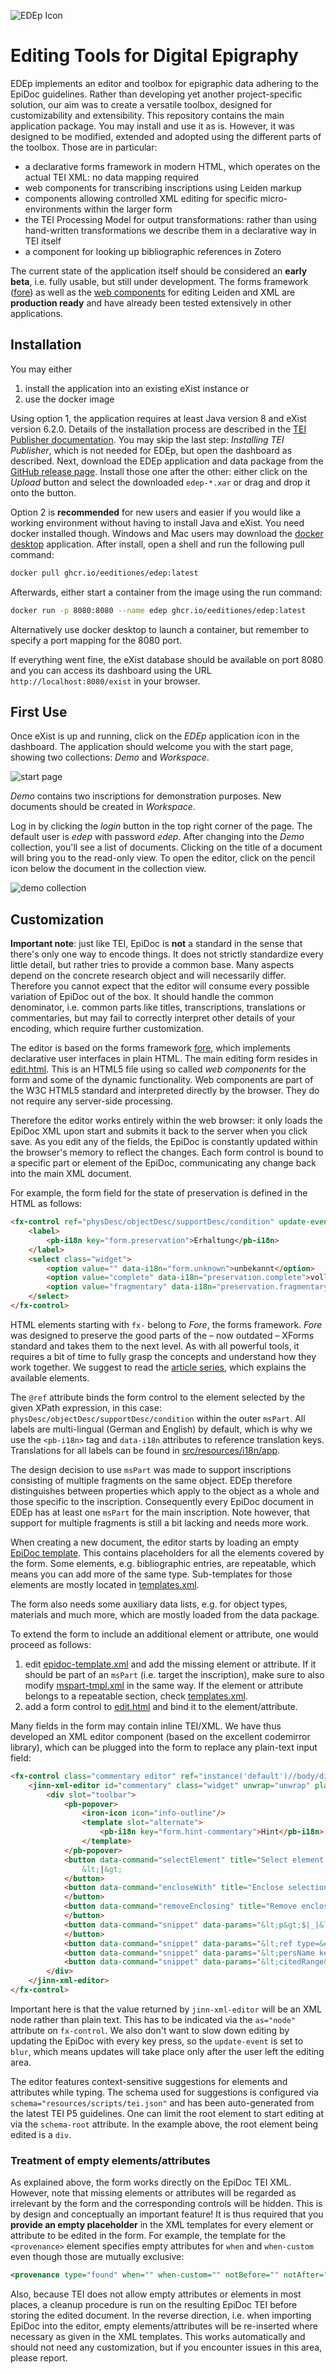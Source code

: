 ![EDEp Icon](src/icon.png)

# Editing Tools for Digital Epigraphy

EDEp implements an editor and toolbox for epigraphic data adhering to the EpiDoc guidelines. Rather than developing yet another project-specific solution, our aim was to create a versatile toolbox, designed for customizability and extensibility. This repository contains the main application package. You may install and use it as is. However, it was designed to be modified, extended and adopted using the different parts of the toolbox. Those are in particular:

* a declarative forms framework in modern HTML, which operates on the actual TEI XML: no data mapping required
* web components for transcribing inscriptions using Leiden markup
* components allowing controlled XML editing for specific micro-environments within the larger form
* the TEI Processing Model for output transformations: rather than using hand-written transformations we describe them in a declarative way in TEI itself
* a component for looking up bibliographic references in Zotero

The current state of the application itself should be considered an **early beta**, i.e. fully usable, but still under development. The forms framework ([fore](https://jinntec.github.io/Fore/doc/index.html)) as well as the [web components](https://github.com/JinnElements/jinn-codemirror) for editing Leiden and XML are **production ready** and have already been tested extensively in other applications.

## Installation

You may either

1. install the application into an existing eXist instance or
2. use the docker image

Using option 1, the application requires at least Java version 8 and eXist version 6.2.0. Details of the installation process are described in the [TEI Publisher documentation](https://tei-publisher.com/exist/apps/tei-publisher/documentation/exist-installation). You may skip the last step: *Installing TEI Publisher*, which is not needed for EDEp, but open the dashboard as described. Next, download the EDEp application and data package from the [GitHub release page](https://github.com/eeditiones/edep/releases). Install those one after the other: either click on the *Upload* button and select the downloaded `edep-*.xar` or drag and drop it onto the button.

Option 2 is **recommended** for new users and easier if you would like a working environment without having to install Java and eXist. You need docker installed though. Windows and Mac users may download the [docker desktop](https://www.docker.com/products/docker-desktop) application. After install, open a shell and run the following pull command:

```sh
docker pull ghcr.io/eeditiones/edep:latest
```

Afterwards, either start a container from the image using the run command:

```sh
docker run -p 8080:8080 --name edep ghcr.io/eeditiones/edep:latest
```

Alternatively use docker desktop to launch a container, but remember to specify a port mapping for the 8080 port.

If everything went fine, the eXist database should be available on port 8080 and you can access its dashboard using the URL `http://localhost:8080/exist` in your browser.

## First Use

Once eXist is up and running, click on the *EDEp* application icon in the dashboard. The application should welcome you with the start page, showing two collections: *Demo* and *Workspace*.

![start page](doc/edep-start.png)

*Demo* contains two inscriptions for demonstration purposes. New documents should be created in *Workspace*.

Log in by clicking the *login* button in the top right corner of the page. The default user is *edep* with password *edep*. After changing into the *Demo* collection, you'll see a list of documents. Clicking on the title of a document will bring you to the read-only view. To open the editor, click on the pencil icon below the document in the collection view.

![demo collection](doc/edep-demo.png)

## Customization

**Important note**: just like TEI, EpiDoc is **not** a standard in the sense that there's only one way to encode things. It does not strictly standardize every little detail, but rather tries to provide a common base. Many aspects depend on the concrete research object and will necessarily differ. Therefore you cannot expect that the editor will consume every possible variation of EpiDoc out of the box. It should handle the common denominator, i.e. common parts like titles, transcriptions, translations or commentaries, but may fail to correctly interpret other details of your encoding, which require further customization.

The editor is based on the forms framework [fore](https://jinntec.github.io/Fore/doc/index.html), which implements declarative user interfaces in plain HTML. The main editing form resides in [edit.html](src/templates/edit.html). This is an HTML5 file using so called *web components* for the form and some of the dynamic functionality. Web components are part of the W3C HTML5 standard and interpreted directly by the browser. They do not require any server-side processing.

Therefore the editor works entirely within the web browser: it only loads the EpiDoc XML upon start and submits it back to the server when you click save. As you edit any of the fields, the EpiDoc is constantly updated within the browser's memory to reflect the changes. Each form control is bound to a specific part or element of the EpiDoc, communicating any change back into the main XML document.

For example, the form field for the state of preservation is defined in the HTML as follows:

```html
<fx-control ref="physDesc/objectDesc/supportDesc/condition" update-event="input">
    <label>
        <pb-i18n key="form.preservation">Erhaltung</pb-i18n>
    </label>
    <select class="widget">
        <option value="" data-i18n="form.unknown">unbekannt</option>
        <option value="complete" data-i18n="preservation.complete">vollständig</option>
        <option value="fragmentary" data-i18n="preservation.fragmentary">fragmentarisch</option>
    </select>
</fx-control>
```

HTML elements starting with `fx-` belong to *Fore*, the forms framework. *Fore* was designed to preserve the good parts of the – now outdated – XForms standard and takes them to the next level. As with all powerful tools, it requires a bit of time to fully grasp the concepts and understand how they work together. We suggest to read the [article series](https://medium.com/@joern.turner/fore-elements-explained-part-1-89fc41ec6923), which explains the available elements.

The `@ref` attribute binds the form control to the element selected by the given XPath expression, in this case: `physDesc/objectDesc/supportDesc/condition` within the outer `msPart`. All labels are multi-lingual (German and English) by default, which is why we use the `<pb-i18n>` tag and `data-i18n` attributes to reference translation keys. Translations for all labels can be found in [src/resources/i18n/app](src/resources/i18n/app).

The design decision to use `msPart` was made to support inscriptions consisting of multiple fragments on the same object. EDEp therefore distinguishes between properties which apply to the object as a whole and those specific to the inscription. Consequently every EpiDoc document in EDEp has at least one `msPart` for the main inscription. Note however, that support for multiple fragments is still a bit lacking and needs more work.

When creating a new document, the editor starts by loading an empty [EpiDoc template](src/templates/fore/epidoc-template.xml). This contains placeholders for all the elements covered by the form. Some elements, e.g. bibliographic entries, are repeatable, which means you can add more of the same type. Sub-templates for those elements are mostly located in [templates.xml](src/templates/fore/templates.xml).

The form also needs some auxiliary data lists, e.g. for object types, materials and much more, which are mostly loaded from the data package.

To extend the form to include an additional element or attribute, one would proceed as follows:

1. edit [epidoc-template.xml](src/templates/fore/epidoc-template.xml) and add the missing element or attribute. If it should be part of an `msPart` (i.e. target the inscription), make sure to also modify [mspart-tmpl.xml](src/templates/fore/mspart-tmpl.xml) in the same way. If the element or attribute belongs to a repeatable section, check [templates.xml](src/templates/fore/templates.xml).
2. add a form control to [edit.html](src/templates/edit.html) and bind it to the element/attribute.

Many fields in the form may contain inline TEI/XML. We have thus developed an XML editor component (based on the excellent codemirror library), which can be plugged into the form to replace any plain-text input field:

```html
<fx-control class="commentary editor" ref="instance('default')//body/div[@type='commentary']" as="node" update-event="blur">
    <jinn-xml-editor id="commentary" class="widget" unwrap="unwrap" placeholder="[Inline text/markup or sequence of paragraphs]" schema="resources/scripts/tei.json" schema-root="div" namespace="http://www.tei-c.org/ns/1.0">
        <div slot="toolbar">
            <pb-popover>
                <iron-icon icon="info-outline"/>
                <template slot="alternate">
                    <pb-i18n key="form.hint-commentary">Hint</pb-i18n>
                </template>
            </pb-popover>
            <button data-command="selectElement" title="Select element around current cursor position">
                &lt;|&gt;
            </button>
            <button data-command="encloseWith" title="Enclose selection in new element">&lt;...&gt;
            </button>
            <button data-command="removeEnclosing" title="Remove enclosing tags" class="sep">&lt;X&gt;
            </button>
            <button data-command="snippet" data-params="&lt;p&gt;$|_|&lt;/p&gt;" title="Insert paragraph">&lt;p&gt;
            </button>
            <button data-command="snippet" data-params="&lt;ref type=&#34;biblio&#34; target=&#34;$|1|&#34;&gt;$|_|&lt;/ref&gt;" title="Insert reference">&lt;ref&gt;</button>
            <button data-command="snippet" data-params="&lt;persName key=&#34;$|1|&#34;&gt;$|_|&lt;/persName&gt;" title="persName"><iron-icon icon="social:person-add"></iron-icon></button>
            <button data-command="snippet" data-params="&lt;citedRange&gt;$|1|&lt;/citedRange&gt;" title="citedRange">&lt;citedRange&gt;</button>
        </div>
    </jinn-xml-editor>
</fx-control>
```

Important here is that the value returned by `jinn-xml-editor` will be an XML node rather than plain text. This has to be indicated via the `as="node"` attribute on `fx-control`. We also don't want to slow down editing by updating the EpiDoc with every key press, so the `update-event` is set to `blur`, which means updates will take place only after the user left the editing area.

The editor features context-sensitive suggestions for elements and attributes while typing. The schema used for suggestions is configured via `schema="resources/scripts/tei.json"` and has been auto-generated from the latest TEI P5 guidelines. One can limit the root element to start editing at via the `schema-root` attribute. In the example above, the root element being edited is a `div`.

### Treatment of empty elements/attributes

As explained above, the form works directly on the EpiDoc TEI XML. However, note that missing elements or attributes will be regarded as irrelevant by the form and the corresponding controls will be hidden. This is by design and conceptually an important feature! It is thus required that you **provide an empty placeholder** in the XML templates for every element or attribute to be edited in the form. For example, the template for the `<provenance>` element specifies empty attributes for `when` and `when-custom` even though those are mutually exclusive:

```xml
<provenance type="found" when="" when-custom="" notBefore="" notAfter="">
```

Also, because TEI does not allow empty attributes or elements in most places, a cleanup procedure is run on the resulting EpiDoc TEI before storing the edited document. In the reverse direction, i.e. when importing EpiDoc into the editor, empty elements/attributes will be re-inserted where necessary as given in the XML templates. This works automatically and should not need any customization, but if you encounter issues in this area, please report.